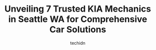 ---
layout: ampstory
image: https://images.unsplash.com/photo-1533690876270-13b7a3fa7a19?ixlib=rb-4.0.3&ixid=MnwxMjA3fDB8MHxwaG90by1wYWdlfHx8fGVufDB8fHx8&auto=format&fit=crop&w=640&h=853&q=80
author: techidn
featured: false
description: Looking for reliable and skilled KIA Mechanic in Seattle WA, USA? Your search ends here with the 7 best KIA Mechanic in town. With their expertise and commitment to delivering exceptional se
title: Unveiling 7 Trusted KIA Mechanics in Seattle WA for Comprehensive Car Solutions
cover:
   title: Unveiling 7 Trusted KIA Mechanics in Seattle WA for Comprehensive Car Solutions
   subtitle: Rickpate
   background: https://images.unsplash.com/photo-1533690876270-13b7a3fa7a19?ixlib=rb-4.0.3&ixid=MnwxMjA3fDB8MHxwaG90by1wYWdlfHx8fGVufDB8fHx8&auto=format&fit=crop&w=640&h=853&q=80

pages: 
 - layout: thirds
   top: <h1>#1 Chuck Olson Kia</h1>
   bottom: "<p>Got my new and first Kia soul 2023 here and VJ was such a great help with getting the car. The time we spent there didnt take long like no mark dealerships can be. VJ </p>"
   background: https://www.knot35.com/toplist/wp-content/uploads/2023/06/best-kia-mechanic-1-in-seattle-wa-1685835441.jpeg
   backgroundblur: true
 - layout: thirds
   top: <h1>#2 European Auto Repair and Service at Swedish Automotive</h1>
   bottom: "<p>7901 35th Ave SW, Seattle, WA 98126, United States</p>"
   background: https://www.knot35.com/toplist/wp-content/uploads/2023/06/best-kia-mechanic-2-in-seattle-wa-1685835441.jpeg
   cta:
      link: https://www.knot35.com/toplist/unveiling-7-trusted-kia-mechanics-in-seattle-wa-for-comprehensive-car-solutions/
      text: Unveiling 7 Trusted KIA Mechanics in Seattle WA for Comprehensive Car Solutions
 - layout: thirds
   top: <h1>#3 Gregs Japanese Auto</h1>
   bottom: "<p>1331 Stewart St, Seattle, WA 98109, United States</p>"
   background: https://www.knot35.com/toplist/wp-content/uploads/2023/06/best-kia-mechanic-3-in-seattle-wa-1685835441.jpeg
   cta:
      link: https://www.knot35.com/toplist/unveiling-7-trusted-kia-mechanics-in-seattle-wa-for-comprehensive-car-solutions/
      text: Unveiling 7 Trusted KIA Mechanics in Seattle WA for Comprehensive Car Solutions
 - layout: thirds
   top: <h1>#4 Pacific Rim Automotive, Inc.</h1>
   bottom: "<p>3810 Stone Way N, Seattle, WA 98103, United States</p>"
   background: https://images.unsplash.com/photo-1574169208507-84376144848b?ixlib=rb-4.0.3&ixid=MnwxMjA3fDB8MHxwaG90by1wYWdlfHx8fGVufDB8fHx8&auto=format&fit=crop&w=640&h=853&q=80
   cta:
      link: https://www.knot35.com/toplist/unveiling-7-trusted-kia-mechanics-in-seattle-wa-for-comprehensive-car-solutions/
      text: Unveiling 7 Trusted KIA Mechanics in Seattle WA for Comprehensive Car Solutions
 - layout: thirds
   top: <h1>#5 Lees Automotive</h1>
   bottom: "<p>13281 Aurora Ave N, Seattle, WA 98133, United States</p>"
   background: https://images.unsplash.com/photo-1608411404720-c8f0417bcdba?ixlib=rb-4.0.3&ixid=MnwxMjA3fDB8MHxwaG90by1wYWdlfHx8fGVufDB8fHx8&auto=format&fit=crop&w=640&h=853&q=80
   cta:
      link: https://www.knot35.com/toplist/unveiling-7-trusted-kia-mechanics-in-seattle-wa-for-comprehensive-car-solutions/
      text: Unveiling 7 Trusted KIA Mechanics in Seattle WA for Comprehensive Car Solutions
 - layout: thirds
   top: <h1>#6 No. 1 Japanese Auto Repair</h1>
   bottom: "<p>10218 Greenwood Ave N, Seattle, WA 98133, United States</p>"
   background: https://images.unsplash.com/photo-1536745287225-21d689278fd1?ixlib=rb-4.0.3&ixid=MnwxMjA3fDB8MHxwaG90by1wYWdlfHx8fGVufDB8fHx8&auto=format&fit=crop&w=640&h=853&q=80
   cta:
      link: https://www.knot35.com/toplist/unveiling-7-trusted-kia-mechanics-in-seattle-wa-for-comprehensive-car-solutions/
      text: Unveiling 7 Trusted KIA Mechanics in Seattle WA for Comprehensive Car Solutions
 - layout: thirds
   top: <h1>#7 Tomoko Auto Care Center</h1>
   bottom: "<p>5200 4th Ave S, Seattle, WA 98108, United States</p>"
   background: https://images.unsplash.com/photo-1484589065579-248aad0d8b13?ixlib=rb-4.0.3&ixid=MnwxMjA3fDB8MHxwaG90by1wYWdlfHx8fGVufDB8fHx8&auto=format&fit=crop&w=640&h=853&q=80
   cta:
      link: https://www.knot35.com/toplist/unveiling-7-trusted-kia-mechanics-in-seattle-wa-for-comprehensive-car-solutions/
      text: Unveiling 7 Trusted KIA Mechanics in Seattle WA for Comprehensive Car Solutions
 - layout: thirds
   middle: Continue reading...
   background: https://images.unsplash.com/photo-1527066579998-dbbae57f45ce?ixlib=rb-4.0.3&ixid=MnwxMjA3fDB8MHxwaG90by1wYWdlfHx8fGVufDB8fHx8&auto=format&fit=crop&w=640&h=853&q=80
   cta:
      link: https://www.knot35.com/toplist/unveiling-7-trusted-kia-mechanics-in-seattle-wa-for-comprehensive-car-solutions/
      text: Unveiling 7 Trusted KIA Mechanics in Seattle WA for Comprehensive Car Solutions
      
---